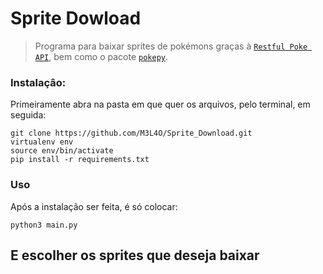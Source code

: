 # Sprite Dowload

> Programa para baixar sprites de pokémons graças à [`Restful Poke API`](https://pokeapi.co/), bem como o pacote [`pokepy`](https://github.com/PokeAPI/pokepy).

### Instalaçâo:

Primeiramente abra na pasta em que quer os arquivos, pelo terminal, em seguida:

```
git clone https://github.com/M3L4O/Sprite_Download.git
virtualenv env
source env/bin/activate
pip install -r requirements.txt
```

### Uso

Após a instalação ser feita, é só colocar:
```
python3 main.py
```
E escolher os sprites que deseja baixar
--------------------------------------
